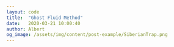 ```yaml
---
layout: code
title:  "Ghost Fluid Method"
date:   2020-03-21 10:00:40
author: Albert
og_image: /assets/img/content/post-example/SiberianTrap.png
---
```


